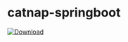 catnap-springboot
===
[ ![Download](https://api.bintray.com/packages/gregwhitaker/maven/catnap-springboot/images/download.svg) ](https://bintray.com/gregwhitaker/maven/catnap-springboot/_latestVersion)
